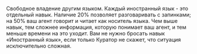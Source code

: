 Свободное владение другим языком. Каждый иностранный язык - это отдельный навык. Наличие 20% позволяет разговаривать с запинками; на 50% ваш агент говорит и читает как носитель языка. Чем выше навык, тем сложнее информация, которую понимает ваш агент, и тем меньше времени на это уходит. Вам не нужно бросать навык «Иностранный язык», если только Куратор не скажет, что ситуация исключительно сложная.